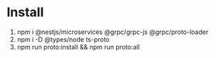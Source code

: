 # Install
1. npm i @nestjs/microservices @grpc/grpc-js @grpc/proto-loader
2. npm i -D @types/node ts-proto
3. npm run proto:install && npm run proto:all